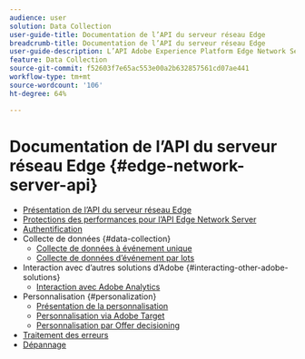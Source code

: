 ```yaml
---
audience: user
solution: Data Collection
user-guide-title: Documentation de l’API du serveur réseau Edge
breadcrumb-title: Documentation de l’API du serveur réseau Edge
user-guide-description: L’API Adobe Experience Platform Edge Network Server permet aux clients d’interagir de manière optimisée avec n’importe quel service Adobe Experience Cloud ou Adobe Experience Platform Edge. Découvrez comment utiliser l’API Server pour divers cas d’utilisation de la collecte de données, de la personnalisation, de la publicité et du marketing.
feature: Data Collection
source-git-commit: f52603f7e65ac553e00a2b632857561cd07ae441
workflow-type: tm+mt
source-wordcount: '106'
ht-degree: 64%

---
```



# Documentation de l’API du serveur réseau Edge {#edge-network-server-api}


* [Présentation de l’API du serveur réseau Edge](overview.md)
* [Protections des performances pour l’API Edge Network Server](guardrails.md)
* [Authentification](authentication.md)
* Collecte de données {#data-collection}
   * [Collecte de données à événement unique](interactive-data-collection.md)
   * [Collecte de données d’événement par lots](non-interactive-data-collection.md)
* Interaction avec d’autres solutions d’Adobe {#interacting-other-adobe-solutions}
   * [Interaction avec Adobe Analytics](interacting-adobe-analytics.md)
* Personnalisation {#personalization}
   * [Présentation de la personnalisation](personalization-overview.md)
   * [Personnalisation via Adobe Target](personalization-target.md)
   * [Personnalisation par Offer decisioning](personalization-offer-decisioning.md)
* [Traitement des erreurs](error-handling.md)
* [Dépannage](troubleshooting.md)